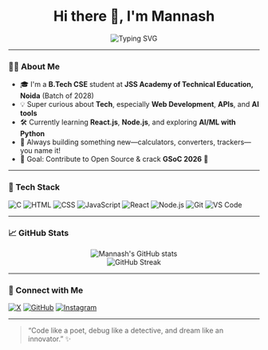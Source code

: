 
<h1 align="center">Hi there 👋, I'm Mannash</h1>

<p align="center">
  <img src="https://readme-typing-svg.herokuapp.com?font=Fira+Code&size=22&pause=1000&color=00BFFF&center=true&vCenter=true&width=435&lines=React.js+%E2%9D%A4%EF%B8%8F+Node.js+%E2%9D%A4%EF%B8%8F+Tech+%F0%9F%94%A5;Always+Learning+%F0%9F%93%9A;Building+Cool+Stuff+%F0%9F%9A%80" alt="Typing SVG" />
</p>

---

### 🧑‍💻 About Me

- 🎓 I'm a **B.Tech CSE** student at **JSS Academy of Technical Education, Noida** (Batch of 2028)
- 💡 Super curious about **Tech**, especially **Web Development**, **APIs**, and **AI tools**
- 🛠️ Currently learning **React.js**, **Node.js**, and exploring **AI/ML with Python**
- 🌱 Always building something new—calculators, converters, trackers—you name it!
- 🎯 Goal: Contribute to Open Source & crack **GSoC 2026** 💪

---

### 🧰 Tech Stack
![C](https://img.shields.io/badge/-C-00599C?style=flat&logo=c&logoColor=white)
![HTML](https://img.shields.io/badge/-HTML5-E34F26?style=flat&logo=html5&logoColor=white)
![CSS](https://img.shields.io/badge/-CSS3-1572B6?style=flat&logo=css3)
![JavaScript](https://img.shields.io/badge/-JavaScript-F7DF1E?style=flat&logo=javascript&logoColor=black)
![React](https://img.shields.io/badge/-React-61DAFB?style=flat&logo=react&logoColor=black)
![Node.js](https://img.shields.io/badge/-Node.js-339933?style=flat&logo=node.js&logoColor=white)
![Git](https://img.shields.io/badge/-Git-F05032?style=flat&logo=git&logoColor=white)
![VS Code](https://img.shields.io/badge/-VSCode-007ACC?style=flat&logo=visual-studio-code)

---

### 📈 GitHub Stats

<p align="center">
  <img src="https://github-readme-stats.vercel.app/api?username=Mannash4998&show_icons=true&theme=tokyonight" alt="Mannash's GitHub stats" />
  <br/>
  <img src="https://github-readme-streak-stats.herokuapp.com/?user=Mannash4998&theme=tokyonight" alt="GitHub Streak" />
</p>

---

### 🔗 Connect with Me

[![X](https://img.shields.io/badge/X-%231DA1F2.svg?style=for-the-badge&logo=x&logoColor=white)](https://x.com/Mannash4998)
[![GitHub](https://img.shields.io/badge/GitHub-%2312100E.svg?style=for-the-badge&logo=github&logoColor=white)](https://github.com/Mannash4998)
[![Instagram](https://img.shields.io/badge/Instagram-%23E4405F.svg?style=for-the-badge&logo=instagram&logoColor=white)](https://instagram.com/yourhandle)

---

> “Code like a poet, debug like a detective, and dream like an innovator.” ✨


